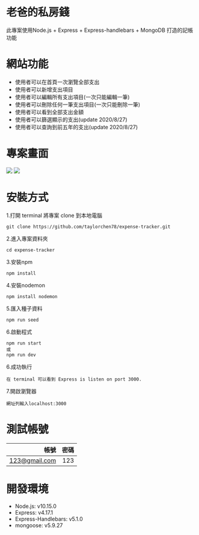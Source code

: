 # 老爸的私房錢
此專案使用Node.js + Express + Express-handlebars + MongoDB 打造的記帳功能
# 網站功能
+ 使用者可以在首頁一次瀏覽全部支出
+ 使用者可以新增支出項目
+ 使用者可以編輯所有支出項目(一次只能編輯一筆)
+ 使用者可以刪除任何一筆支出項目(一次只能刪除一筆)
+ 使用者可以看到全部支出金額
+ 使用者可以篩選顯示的支出(update 2020/8/27)
+ 使用者可以查詢到前五年的支出(update 2020/8/27)
# 專案畫面
![](https://upload.cc/i1/2020/09/18/fS1VCa.jpg)
![](https://upload.cc/i1/2020/09/18/j4GDpn.jpg)
# 安裝方式
1.打開 terminal 將專案 clone 到本地電腦
```
git clone https://github.com/taylorchen78/expense-tracker.git
```
2.進入專案資料夾
```
cd expense-tracker
```
3.安裝npm
```
npm install
```
4.安裝nodemon
```
npm install nodemon
```
5.匯入種子資料
```
npm run seed
```
6.啟動程式
```
npm run start
或
npm run dev
```
6.成功執行
```
在 terminal 可以看到 Express is listen on port 3000.
```
7.開啟瀏覽器
```
網址列輸入localhost:3000
```
# 測試帳號
| 帳號 | 密碼 |
| ------:| -----------:|
| 123@gmail.com | 123 |
# 開發環境
+ Node.js: v10.15.0
+ Express: v4.17.1
+ Express-Handlebars: v5.1.0
+ mongoose: v5.9.27
